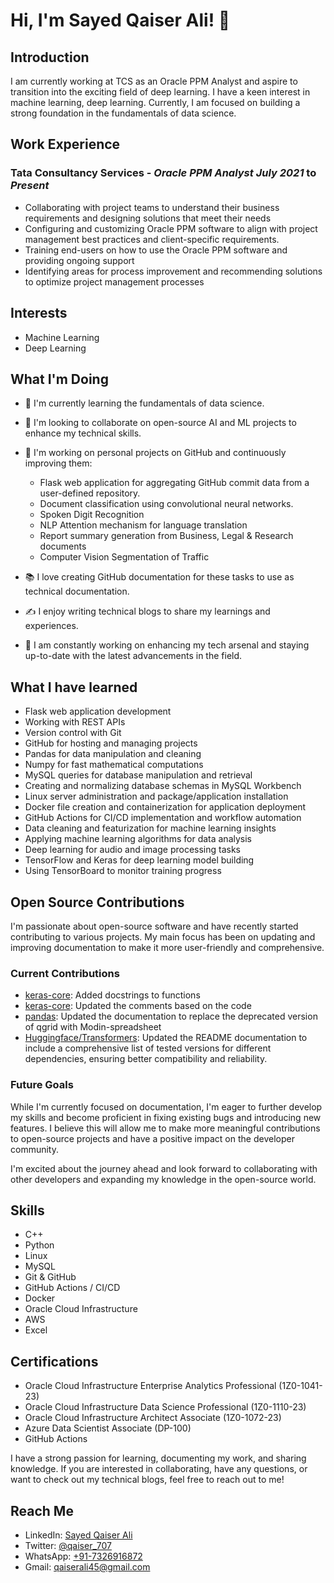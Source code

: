 # Hi, I'm Sayed Qaiser Ali! 👋

## Introduction

I am currently working at TCS as an Oracle PPM Analyst and aspire to transition into the exciting field of deep learning. I have a keen interest in machine learning, deep learning. Currently, I am focused on building a strong foundation in the fundamentals of data science.

## Work Experience

### Tata Consultancy Services - *Oracle PPM Analyst* *July 2021* to *Present*

- Collaborating with project teams to understand their business requirements and designing solutions that meet their needs
- Configuring and customizing Oracle PPM software to align with project management best practices and client-specific requirements.
- Training end-users on how to use the Oracle PPM software and providing ongoing support
- Identifying areas for process improvement and recommending solutions to optimize project management processes


## Interests
- Machine Learning
- Deep Learning

## What I'm Doing
- 🌱 I'm currently learning the fundamentals of data science.
- 💞️ I'm looking to collaborate on open-source AI and ML projects to enhance my technical skills.
- 🔭 I'm working on personal projects on GitHub and continuously improving them:


  - Flask web application for aggregating GitHub commit data from a user-defined repository.
  - Document classification using convolutional neural networks.
  - Spoken Digit Recognition
  - NLP Attention mechanism for language translation
  - Report summary generation from Business, Legal & Research documents
  - Computer Vision Segmentation of Traffic

- 📚 I love creating GitHub documentation for these tasks to use as technical documentation.
- ✍️ I enjoy writing technical blogs to share my learnings and experiences.
- 🚀 I am constantly working on enhancing my tech arsenal and staying up-to-date with the latest advancements in the field.

## What I have learned
- Flask web application development
- Working with REST APIs
- Version control with Git
- GitHub for hosting and managing projects
- Pandas for data manipulation and cleaning
- Numpy for fast mathematical computations
- MySQL queries for database manipulation and retrieval
- Creating and normalizing database schemas in MySQL Workbench
- Linux server administration and package/application installation
- Docker file creation and containerization for application deployment
- GitHub Actions for CI/CD implementation and workflow automation
- Data cleaning and featurization for machine learning insights
- Applying machine learning algorithms for data analysis
- Deep learning for audio and image processing tasks
- TensorFlow and Keras for deep learning model building
- Using TensorBoard to monitor training progress

## Open Source Contributions

I'm passionate about open-source software and have recently started contributing to various projects. My main focus has been on updating and improving documentation to make it more user-friendly and comprehensive.

### Current Contributions

- [keras-core](https://github.com/keras-team/keras-core/pull/514): Added docstrings to functions
- [keras-core](https://github.com/keras-team/keras-core/pull/513): Updated the comments based on the code
- [pandas](https://github.com/pandas-dev/pandas/pull/53980): Updated the documentation to replace the deprecated version of qgrid with Modin-spreadsheet
- [Huggingface/Transformers](https://github.com/huggingface/transformers/pull/24307): Updated the README documentation to include a comprehensive list of tested versions for different dependencies, ensuring better compatibility and reliability.

### Future Goals

While I'm currently focused on documentation, I'm eager to further develop my skills and become proficient in fixing existing bugs and introducing new features. I believe this will allow me to make more meaningful contributions to open-source projects and have a positive impact on the developer community.

I'm excited about the journey ahead and look forward to collaborating with other developers and expanding my knowledge in the open-source world.


## Skills
- C++
- Python
- Linux
- MySQL
- Git & GitHub
- GitHub Actions / CI/CD
- Docker
- Oracle Cloud Infrastructure
- AWS
- Excel

## Certifications

- Oracle Cloud Infrastructure Enterprise Analytics Professional (1Z0-1041-23)
- Oracle Cloud Infrastructure Data Science Professional (1Z0-1110-23)
- Oracle Cloud Infrastructure Architect Associate (1Z0-1072-23)
- Azure Data Scientist Associate (DP-100)
- GitHub Actions

I have a strong passion for learning, documenting my work, and sharing knowledge. If you are interested in collaborating, have any questions, or want to check out my technical blogs, feel free to reach out to me!

## Reach Me
- LinkedIn: [Sayed Qaiser Ali](https://www.linkedin.com/in/sayed-qaiser-ali-916b181ab/)
- Twitter: [@qaiser_707](https://twitter.com/qaiser_707)
- WhatsApp: [+91-7326916872](tel:+917326916872)
- Gmail: [qaiserali45@gmail.com](qaiserali45@gmail.com)
